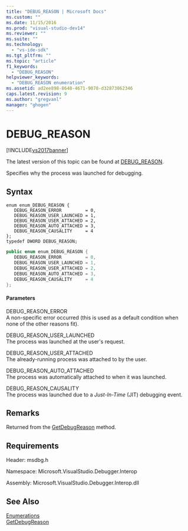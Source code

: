 ```yaml
---
title: "DEBUG_REASON | Microsoft Docs"
ms.custom: ""
ms.date: 11/15/2016
ms.prod: "visual-studio-dev14"
ms.reviewer: ""
ms.suite: ""
ms.technology: 
  - "vs-ide-sdk"
ms.tgt_pltfrm: ""
ms.topic: "article"
f1_keywords: 
  - "DEBUG_REASON"
helpviewer_keywords: 
  - "DEBUG_REASON enumeration"
ms.assetid: ad2ee898-8648-4671-9078-d32873862346
caps.latest.revision: 9
ms.author: "gregvanl"
manager: "ghogen"
---
```

# DEBUG_REASON
[!INCLUDE[vs2017banner](../../../includes/vs2017banner.md)]

The latest version of this topic can be found at [DEBUG_REASON](https://docs.microsoft.com/visualstudio/extensibility/debugger/reference/debug-reason).  
  
Specifies why the process was launched for debugging.  
  
## Syntax  
  
```cpp#  
enum enum_DEBUG_REASON {  
   DEBUG_REASON_ERROR         = 0,  
   DEBUG_REASON_USER_LAUNCHED = 1,  
   DEBUG_REASON_USER_ATTACHED = 2,  
   DEBUG_REASON_AUTO_ATTACHED = 3,  
   DEBUG_REASON_CAUSALITY     = 4  
};  
typedef DWORD DEBUG_REASON;  
```  
  
```csharp  
public enum enum_DEBUG_REASON {  
   DEBUG_REASON_ERROR         = 0,  
   DEBUG_REASON_USER_LAUNCHED = 1,  
   DEBUG_REASON_USER_ATTACHED = 2,  
   DEBUG_REASON_AUTO_ATTACHED = 3,  
   DEBUG_REASON_CAUSALITY     = 4  
};  
```  
  
#### Parameters  
 DEBUG_REASON_ERROR  
 A non-specific error occurred (this is used as a default condition when none of the other reasons fit).  
  
 DEBUG_REASON_USER_LAUNCHED  
 The process was launched at the user's request.  
  
 DEBUG_REASON_USER_ATTACHED  
 The already-running process was attached to by the user.  
  
 DEBUG_REASON_AUTO_ATTACHED  
 The process was automatically attached to when it was launched.  
  
 DEBUG_REASON_CAUSALITY  
 The process was launched due to a *Just-In-Time* (JIT) debugging event.  
  
## Remarks  
 Returned from the [GetDebugReason](../../../extensibility/debugger/reference/idebugprocess3-getdebugreason.md) method.  
  
## Requirements  
 Header: msdbg.h  
  
 Namespace: Microsoft.VisualStudio.Debugger.Interop  
  
 Assembly: Microsoft.VisualStudio.Debugger.Interop.dll  
  
## See Also  
 [Enumerations](../../../extensibility/debugger/reference/enumerations-visual-studio-debugging.md)   
 [GetDebugReason](../../../extensibility/debugger/reference/idebugprocess3-getdebugreason.md)

